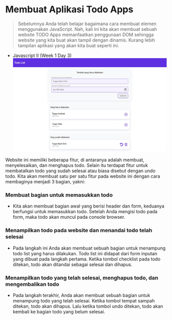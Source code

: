 # Membuat Aplikasi Todo Apps

>Sebelumnya Anda telah belajar bagaimana cara membuat elemen menggunakan JavaScript. Nah, kali ini kita akan  membuat sebuah website TODO Apps memanfaatkan penggunaan DOM sehingga website yang kita buat akan tampil dengan dinamis. Kurang lebih tampilan aplikasi yang akan kita buat seperti ini.

- Javascript II (Week 1 Day 3)
![Contoh TODO Apps](./To-Do-Apps-DCD.jpeg)

Website ini memiliki beberapa fitur, di antaranya adalah membuat, menyelesaikan, dan menghapus todo. Selain itu terdapat fitur untuk membatalkan todo yang sudah selesai atau biasa disebut dengan undo todo. Kita akan membuat satu per satu fitur pada website ini dengan cara membaginya menjadi 3 bagian, yakni:

### Membuat bagian untuk memasukkan todo
- Kita akan membuat bagian awal yang berisi header dan form, keduanya berfungsi untuk memasukkan todo. Setelah Anda mengisi todo pada form, maka todo akan muncul pada console browser.

### Menampilkan todo pada website dan menandai todo telah selesai
- Pada langkah ini Anda akan membuat sebuah bagian untuk menampung todo list yang harus dilakukan. Todo list ini didapat dari form inputan yang dibuat pada langkah pertama. Ketika tombol checklist pada todo ditekan, todo akan ditandai sebagai selesai dan dihapus.

### Menampilkan todo yang telah selesai, menghapus todo, dan mengembalikan todo
- Pada langkah terakhir, Anda akan membuat sebuah bagian untuk menampung todo yang telah selesai. Ketika tombol tempat sampah ditekan, todo akan dihapus. Lalu ketika tombol undo ditekan, todo akan kembali ke bagian todo yang belum selesai.